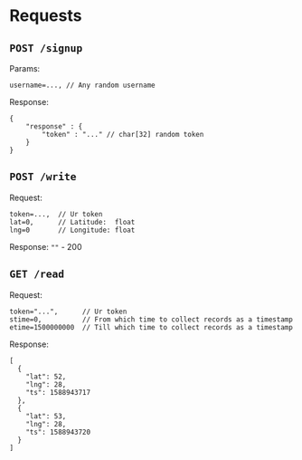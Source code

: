 # Requests

## `POST /signup`
Params:
```
username=..., // Any random username
```
Response:
```jsonc
{
    "response" : {
        "token" : "..." // char[32] random token
    }
}
```

## `POST /write`
Request:
```
token=...,  // Ur token
lat=0,      // Latitude:  float
lng=0       // Longitude: float
```
Response: `""` - 200

## `GET /read`
Request:
```
token="...",      // Ur token
stime=0,          // From which time to collect records as a timestamp
etime=1500000000  // Till which time to collect records as a timestamp
```
Response:
```jsonc
[
  {
    "lat": 52,
    "lng": 28,
    "ts": 1588943717
  },
  {
    "lat": 53,
    "lng": 28,
    "ts": 1588943720
  }
]
```